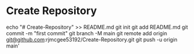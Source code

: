 # Create Repository
echo "# Create-Repository" >> README.md
git init
git add README.md
git commit -m "first commit"
git branch -M main
git remote add origin git@github.com:rjmcgee53192/Create-Repository.git
git push -u origin main'
